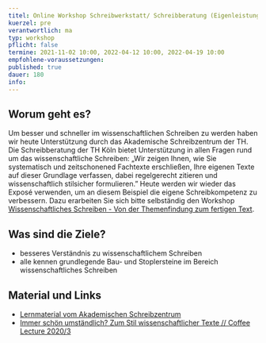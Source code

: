```yaml
---
titel: Online Workshop Schreibwerkstatt/ Schreibberatung (Eigenleistung)
kuerzel: pre
verantwortlich: ma
typ: workshop
pflicht: false
termine: 2021-11-02 10:00, 2022-04-12 10:00, 2022-04-19 10:00
empfohlene-voraussetzungen: 
published: true
dauer: 180
info: 
---
```



## Worum geht es?


Um besser und schneller im wissenschaftlichen Schreiben zu werden haben wir heute Unterstützung durch das Akademische Schreibzentrum der TH. Die Schreibberatung der TH Köln bietet Unterstützung in allen Fragen rund um das wissenschaftliche Schreiben: „Wir zeigen Ihnen, wie Sie systematisch und zeitschonened Fachtexte erschließen, Ihre eigenen Texte auf dieser Grundlage verfassen, dabei regelgerecht zitieren und wissenschaftlich stilsicher formulieren.” Heute werden wir wieder das Exposé verwenden, um an diesem Beispiel die eigene Schreibkompetenz zu verbessern.
Dazu erarbeiten Sie sich bitte selbständig den Workshop [Wissenschaftliches Schreiben - Von der Themenfindung zum fertigen Text](https://ilias.th-koeln.de/goto.php?target=cat_1590280&client_id=ILIAS_FH_Koeln).
## Was sind die Ziele?

- besseres Verständnis zu wissenschaftlichem Schreiben
- alle kennen grundlegende Bau- und Stoplersteine im Bereich wissenschaftliches Schreiben 


## Material und Links
- [Lernmaterial vom Akademischen Schreibzentrum](https://ilias.th-koeln.de/goto.php?target=cat_1248642&client_id=ILIAS_FH_Koeln)
- [Immer schön umständlich? Zum Stil wissenschaftlicher Texte // Coffee Lecture 2020/3](https://www.youtube.com/watch?v=HDda0tO6Zpw)
